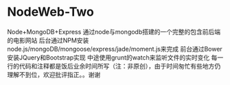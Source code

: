 # NodeWeb-Two
Node+MongoDB+Express
通过node与mongodb搭建的一个完整的包含前后端的电影网站
后台通过NPM安装node.js/mongoDB/mongoose/express/jade/moment.js来完成
前台通过Bower安装JQuery和Bootstrap实现
中途使用grunt的watch来监听文件的实时变化
每一行的代码和注释都是饭后业余时间所写（注：非原创），由于时间匆忙有些地方仍理解不到位，欢迎批评指正。。谢谢
